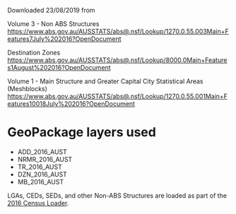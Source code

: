 Downloaded 23/08/2019 from

Volume 3 - Non ABS Structures
https://www.abs.gov.au/AUSSTATS/abs@.nsf/Lookup/1270.0.55.003Main+Features7July%202016?OpenDocument

Destination Zones
https://www.abs.gov.au/AUSSTATS/abs@.nsf/Lookup/8000.0Main+Features1August%202016?OpenDocument

Volume 1 - Main Structure and Greater Capital City Statistical Areas (Meshblocks)
https://www.abs.gov.au/AUSSTATS/abs@.nsf/Lookup/1270.0.55.001Main+Features10018July%202016?OpenDocument

# GeoPackage layers used

-   ADD_2016_AUST
-   NRMR_2016_AUST
-   TR_2016_AUST
-   DZN_2016_AUST
-   MB_2016_AUST

LGAs, CEDs, SEDs, and other Non-ABS Structures are loaded as part of the [2016 Census Loader](https://github.com/ealgis/aus-census-2016).
